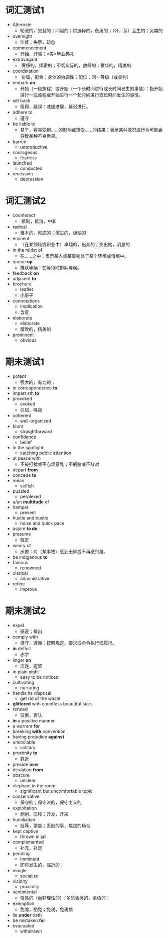 # 词汇测试1

- Alternate
	- 轮流的，交替的；间隔的；供选择的，备用的；（叶，芽）互生的；另类的
- oversight
	- 监督；失察，疏忽
- commencement
	- 开始，开端；<美>毕业典礼
- extravagant
	-  奢侈的，挥霍的；不切实际的，放肆的；豪华的，精美的
- coordination
	-  协调，配合；身体的协调性；配位；同一等级（或类别）
- embark **on**
	- 开始（一段旅程）或开始（一个长时间进行或长时间发生的事情）：指开始进行一段旅程或开始进行一个长时间进行或长时间发生的事情。
- set back
	- 阻碍，延误：减缓进展，延迟进行。
- adhere to
	- 遵守
- be liable to
	- 易于，容易受到……的影响或遭受……的结果：表示某种情况或行为可能会导致某种不良后果。
- barren
	- unproductive
- courageous
	- fearless
- launched
	- conducted
- recession
	- depression

# 词汇测试2
- counteract
	-  抵制，抵消，中和
- radical
	- 根本的，彻底的；激进的，极端的
- eminent
	- （在某领域或职业中）卓越的，出众的；突出的，明显的
- in the midst of
	- 在……之中：表示某人或某事物处于某个环境或情境中。
- queue **up**
	- 排队等候：在等待时排队等候。
- feedback **on**
- adjacent **to**
- brochure
	- leaflet
	- 小册子
- connotations
	- implication
	- 含意
- elaborate
	- elaborate
	- 精致的，精美的
- prominent
	- obvious


# 期末测试1
- potent
	- 强大的，有力的；
- in correspondence **to**
- impart  sth **to**
- provoked
	- evoked
	- 引起，唤起
- coherent
	- well-organized
- blunt
	- straightforward
- confidence
	- belief
- in the spotlight
	- catching public attention
- at peace with
	- 不被打扰或不心烦意乱；不威胁或不敌对 
- depart **from**
- concede **to**
- mean
	- selfish
- puzzled
	- perplexed
- a/an **multitude** of
- hamper
	- prevent
- hustle and bustle
	- noise and quick pace
- aspire **to do**
- presume
	- 假定
- weary of
	- 厌倦：对（某事物）感到无聊或不再感兴趣。
- be indigenous **to**
- famous
	- renowned
- clerical
	- administrative
- refine
	- improve

# 期末测试2
- expel
	- 驱逐；排出
- comply with
	- 遵守，遵循：按照规定、要求或命令执行或履行。
- **in** deficit
	- 赤字
- linger **on**
	- 流连，逗留
- in plain sight
	- easy to be noticed
- cultivating
	- nurturing
- handle its disposal
	- get rid of the waste
- **glittered** with countless beautiful stars
- refuted
	- 驳倒，否认
- **in** a positive manner
- a warranr **for**
- breaking **with** convention
- having prejudice **against**
- unsociable
	- solitary
- proximity **to**
	- 靠近
- preside **over**
- deviation **from**
- obscure
	- unclear
- elephant in the room
	- significant but uncomfortable topic
- conservative
	- 保守的；保守派的，保守主义的
- exploitation
	- 剥削，压榨；开发，开采
- humiliation
	- 耻辱，蒙羞；丢脸的事，尴尬的场合
- kept captive
	- thrown in jail
- complemented
	- 补充，补足
- pending
	- imminent
	- 即将发生的，临近的；
- mingle
	- socialize
- vicinity
	- proximity
- sentimental
	- 情感的（而非理性的）；多愁善感的，柔情的；
- exemption
	- 免除，豁免；免税，免税额
- lie **under** oath
- be mistaken **for**
- evacuated
	- withdrawn